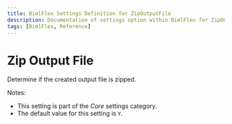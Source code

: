 ```yaml
---
title: BimlFlex Settings Definition for ZipOutputFile
description: Documentation of settings option within BimlFlex for ZipOutputFile
tags: [BimlFlex, Reference]
---
```


# Zip Output File

Determine if the created output file is zipped.

Notes:

* This setting is part of the *Core* settings category.
* The default value for this setting is `Y`.
